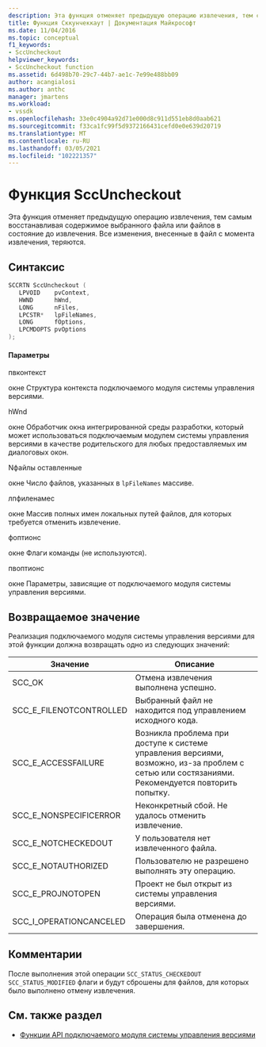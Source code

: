 ```yaml
---
description: Эта функция отменяет предыдущую операцию извлечения, тем самым восстанавливая содержимое выбранного файла или файлов в состояние до извлечения.
title: Функция Сккунчеккаут | Документация Майкрософт
ms.date: 11/04/2016
ms.topic: conceptual
f1_keywords:
- SccUncheckout
helpviewer_keywords:
- SccUncheckout function
ms.assetid: 6d498b70-29c7-44b7-ae1c-7e99e488bb09
author: acangialosi
ms.author: anthc
manager: jmartens
ms.workload:
- vssdk
ms.openlocfilehash: 33e0c4904a92d71e000d8c911d551eb8d0aab621
ms.sourcegitcommit: f33ca1fc99f5d9372166431cefd0e0e639d20719
ms.translationtype: MT
ms.contentlocale: ru-RU
ms.lasthandoff: 03/05/2021
ms.locfileid: "102221357"
---
```

# <a name="sccuncheckout-function"></a>Функция SccUncheckout
Эта функция отменяет предыдущую операцию извлечения, тем самым восстанавливая содержимое выбранного файла или файлов в состояние до извлечения. Все изменения, внесенные в файл с момента извлечения, теряются.

## <a name="syntax"></a>Синтаксис

```cpp
SCCRTN SccUncheckout (
   LPVOID    pvContext,
   HWND      hWnd,
   LONG      nFiles,
   LPCSTR*   lpFileNames,
   LONG      fOptions,
   LPCMDOPTS pvOptions
);
```

#### <a name="parameters"></a>Параметры
 пвконтекст

окне Структура контекста подключаемого модуля системы управления версиями.

 hWnd

окне Обработчик окна интегрированной среды разработки, который может использоваться подключаемым модулем системы управления версиями в качестве родительского для любых предоставляемых им диалоговых окон.

 Nфайлы оставленные

окне Число файлов, указанных в `lpFileNames` массиве.

 лпфиленамес

окне Массив полных имен локальных путей файлов, для которых требуется отменить извлечение.

 фоптионс

окне Флаги команды (не используются).

 пвоптионс

окне Параметры, зависящие от подключаемого модуля системы управления версиями.

## <a name="return-value"></a>Возвращаемое значение
 Реализация подключаемого модуля системы управления версиями для этой функции должна возвращать одно из следующих значений:

|Значение|Описание|
|-----------|-----------------|
|SCC_OK|Отмена извлечения выполнена успешно.|
|SCC_E_FILENOTCONTROLLED|Выбранный файл не находится под управлением исходного кода.|
|SCC_E_ACCESSFAILURE|Возникла проблема при доступе к системе управления версиями, возможно, из-за проблем с сетью или состязаниями. Рекомендуется повторить попытку.|
|SCC_E_NONSPECIFICERROR|Неконкретный сбой. Не удалось отменить извлечение.|
|SCC_E_NOTCHECKEDOUT|У пользователя нет извлеченного файла.|
|SCC_E_NOTAUTHORIZED|Пользователю не разрешено выполнять эту операцию.|
|SCC_E_PROJNOTOPEN|Проект не был открыт из системы управления версиями.|
|SCC_I_OPERATIONCANCELED|Операция была отменена до завершения.|

## <a name="remarks"></a>Комментарии
 После выполнения этой операции `SCC_STATUS_CHECKEDOUT` `SCC_STATUS_MODIFIED` флаги и будут сброшены для файлов, для которых было выполнено отмену извлечения.

## <a name="see-also"></a>См. также раздел
- [Функции API подключаемого модуля системы управления версиями](../extensibility/source-control-plug-in-api-functions.md)

